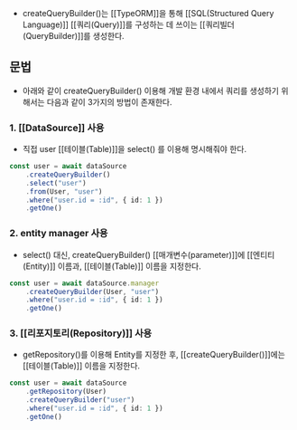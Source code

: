 -  createQueryBuilder()는 [[TypeORM]]을 통해 [[SQL(Structured Query Language)]] [[쿼리(Query)]]를 구성하는 데 쓰이는 [[쿼리빌더(QueryBuilder)]]를 생성한다.


## 문법

- 아래와 같이 createQueryBuilder() 이용해 개발 환경 내에서 쿼리를 생성하기 위해서는 다음과 같이 3가지의 방법이 존재한다.  

### 1. [[DataSource]] 사용

- 직접 user [[테이블(Table)]]을 select() 를 이용해 명시해줘야 한다.

```ts
const user = await dataSource
    .createQueryBuilder()
    .select("user")
    .from(User, "user")
    .where("user.id = :id", { id: 1 })
    .getOne()
```
### 2. entity manager 사용

- select() 대신, createQueryBuilder() [[매개변수(parameter)]]에 [[엔티티(Entity)]] 이름과, [[테이블(Table)]] 이름을 지정한다.

```ts
const user = await dataSource.manager
    .createQueryBuilder(User, "user")
    .where("user.id = :id", { id: 1 })
    .getOne()
```
### 3. [[리포지토리(Repository)]] 사용

- getRepository()를 이용해 Entity를 지정한 후, [[createQueryBuilder()]]에는 [[테이블(Table)]] 이름을 지정한다.

```ts
const user = await dataSource
    .getRepository(User)
    .createQueryBuilder("user")
    .where("user.id = :id", { id: 1 })
    .getOne()
```
